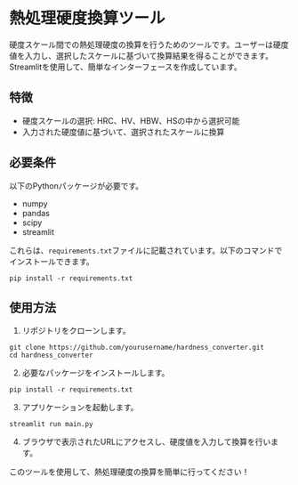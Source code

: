 # 熱処理硬度換算ツール

硬度スケール間での熱処理硬度の換算を行うためのツールです。ユーザーは硬度値を入力し、選択したスケールに基づいて換算結果を得ることができます。
Streamlitを使用して、簡単なインターフェースを作成しています。

## 特徴

- 硬度スケールの選択: HRC、HV、HBW、HSの中から選択可能
- 入力された硬度値に基づいて、選択されたスケールに換算

## 必要条件

以下のPythonパッケージが必要です。

- numpy
- pandas
- scipy
- streamlit

これらは、`requirements.txt`ファイルに記載されています。以下のコマンドでインストールできます。

```
pip install -r requirements.txt
```

## 使用方法

1. リポジトリをクローンします。

```
git clone https://github.com/yourusername/hardness_converter.git
cd hardness_converter
```

2. 必要なパッケージをインストールします。

```
pip install -r requirements.txt
```

3. アプリケーションを起動します。

```
streamlit run main.py
```

4. ブラウザで表示されたURLにアクセスし、硬度値を入力して換算を行います。


このツールを使用して、熱処理硬度の換算を簡単に行ってください！

